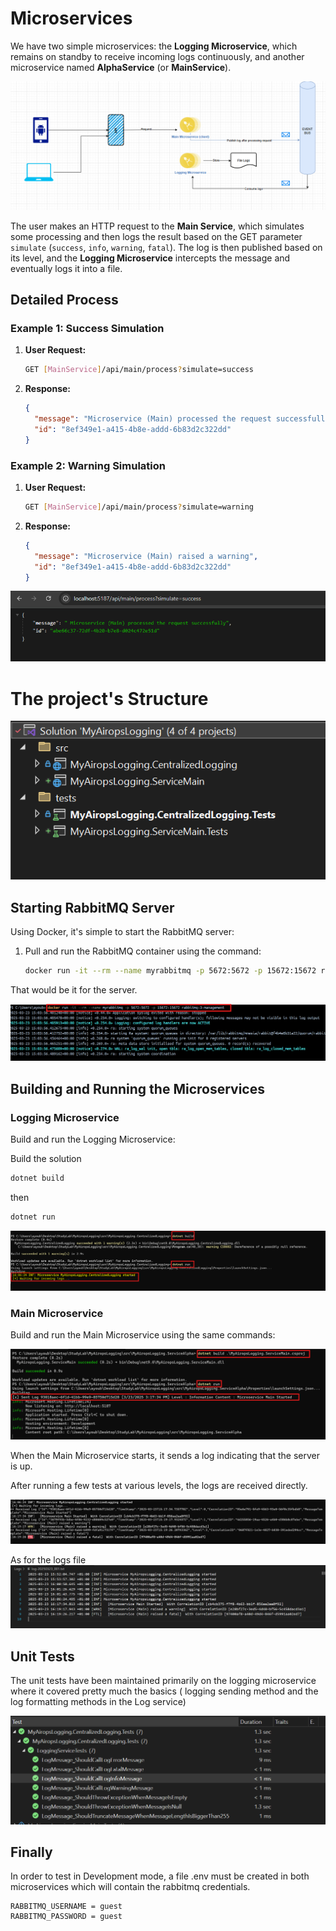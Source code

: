 
# Microservices

We have two simple microservices: the **Logging Microservice**, which remains on standby to receive incoming logs continuously, and another microservice named **AlphaService** (or **MainService**).

![Project Screenshot](./projectImages/main.png)

The user makes an HTTP request to the **Main Service**, which simulates some processing and then logs the result based on the GET parameter `simulate` (`success`, `info`, `warning`, `fatal`). The log is then published based on its level, and the **Logging Microservice** intercepts the message and eventually logs it into a file.

## Detailed Process

### Example 1: Success Simulation

1. **User Request:**
   ```bash
   GET [MainService]/api/main/process?simulate=success
   ```

2. **Response:**
   ```json
   {
     "message": "Microservice (Main) processed the request successfully",
     "id": "8ef349e1-a415-4b8e-addd-6b83d2c322dd"
   }
   ```

### Example 2: Warning Simulation

1. **User Request:**
   ```bash
   GET [MainService]/api/main/process?simulate=warning
   ```

2. **Response:**
   ```json
   {
     "message": "Microservice (Main) raised a warning",
     "id": "8ef349e1-a415-4b8e-addd-6b83d2c322dd"
   }
   ```

![Project Screenshot](./projectImages/http_req_success.png)

# The project's Structure
![Project Screenshot](./projectImages/project_structure.png)

## Starting RabbitMQ Server

Using Docker, it's simple to start the RabbitMQ server:

1. Pull and run the RabbitMQ container using the command:
   ```bash
   docker run -it --rm --name myrabbitmq -p 5672:5672 -p 15672:15672 rabbitmq:3-management
   ```

That would be it for the server.

![Project Screenshot](./projectImages/runrabbitMQ.png)

## Building and Running the Microservices

### Logging Microservice

Build and run the Logging Microservice:

Build the solution
   ```bash
   dotnet build
   ```
then 

   ```bash
   dotnet run
   ```
![Project Screenshot](./projectImages/build_run_loggingMS.png)

### Main Microservice

Build and run the Main Microservice using the same commands:

![Project Screenshot](./projectImages/build_run_MainMS.png)

When the Main Microservice starts, it sends a log indicating that the server is up.

After running a few tests at various levels, the logs are received directly.

![Project Screenshot](./projectImages/logging_returned.png)

As for the logs file
![Project Screenshot](./projectImages/logs_file.png)

## Unit Tests

The unit tests have been maintained primarily on the logging microservice where it covered pretty much the basics ( logging sending method and the log formatting methods in the Log service)

![Project Screenshot](./projectImages/unit_tests.png)

## Finally
In order to test in Development mode, a file .env must be created in both microservices which will contain the rabbitmq credentials.

   ```.env
RABBITMQ_USERNAME = guest
RABBITMQ_PASSWORD = guest
 ```


